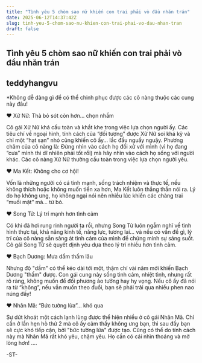 ```yaml
---
title: "Tình yêu 5 chòm sao nữ khiến con trai phải vò đầu nhăn trán"
date: 2025-06-12T14:37:42Z
slug: tinh-yeu-5-chom-sao-nu-khien-con-trai-phai-vo-dau-nhan-tran
draft: false
---
```


## Tình yêu 5 chòm sao nữ khiến con trai phải vò đầu nhăn trán

## teddyhangvu

*Không dễ dàng gì để có thể chinh phục được các cô nàng thuộc các cung này đâu!
 
 
♥ Xử Nữ: Thà bỏ sót còn hơn… chọn nhầm
 
Cô gái Xử Nữ khá cầu toàn và khắt khe trong việc lựa chọn người ấy. Các tiêu chí về ngoại hình, tính cách của “đối tượng” được Xử Nữ soi khá kỹ và chỉ một “hạt sạn” nhỏ cũng khiến cô ấy… lắc đầu nguầy nguậy. Phương châm của cô nàng là: Đừng nhìn vào cách họ đối xử với mình (vì họ đang “cưa” mình thì dĩ
 nhiên phải tốt rồi) mà hãy nhìn vào cách họ sống với người khác.
Các cô nàng Xử Nữ thường cầu toàn trong việc lựa chọn người yêu.
 
♥ Ma Kết: Không cho cơ hội!
 
Vốn là những người có cá tính mạnh, sống trách nhiệm và thực tế, nếu không thích hoặc không muốn tiến xa hơn, Ma Kết luôn thẳng thắn nói ra. Lý do họ không ưng, họ không ngại nói nên nhiều lúc khiến các chàng trai “muối mặt” mà… từ bỏ.
 
♥ Song Tử: Lý trí mạnh hơn tình cảm
 
Có khi đã hơi rung rinh người ta rồi, nhưng Song Tử luôn ngẫm nghĩ về tình hình thực tại, khả năng kinh tế, năng lực, tương lai… và nếu có vấn đề gì, lý trí của cô nàng sẵn sàng át tình cảm của mình để chứng minh sự sáng suốt.
Cô gái Song Tử sẽ quyết định yêu dựa theo lý trí nhiều hơn tình cảm.
 
♥ Bạch Dương: Mưa dầm thấm lâu
 
Nhưng độ "dầm" có thể kéo dài tới một, thậm chí vài năm mới khiến Bạch Dương "thấm" được. Con gái cung này sống tình cảm, nhiệt tình, nhưng rất rõ ràng, không muốn để đối phương ảo tưởng hay hy vọng. Nếu cô ấy đã nói ra từ “không”, nếu vẫn muốn theo đuổi, bạn sẽ phải trải qua nhiều phen nao núng đấy!
 
♥ Nhân Mã: “Bức tường lửa”… khó qua
 
Sự dứt khoát một cách lạnh lùng được thể hiện nhiều ở cô gái Nhân Mã. Chỉ cần ở lần hẹn hò thứ 2 mà cô ấy cảm thấy không ưng bạn, thì sau đấy bạn sẽ cực khó tiếp cận, bởi "bức tường lửa" được tạo. Cũng có thể do tính cách này mà Nhân Mã rất khó yêu, chậm yêu. Họ cần có cái nhìn thoáng và mở lòng hơn!
....
 
-ST-